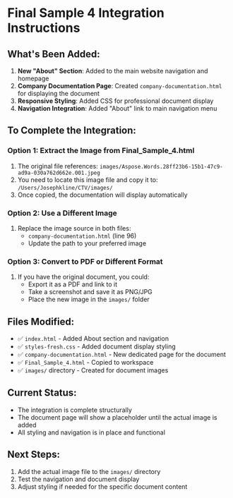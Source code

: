 # Final Sample 4 Integration Instructions

## What's Been Added:

1. **New "About" Section**: Added to the main website navigation and homepage
2. **Company Documentation Page**: Created `company-documentation.html` for displaying the document
3. **Responsive Styling**: Added CSS for professional document display
4. **Navigation Integration**: Added "About" link to main navigation menu

## To Complete the Integration:

### Option 1: Extract the Image from Final_Sample_4.html
1. The original file references: `images/Aspose.Words.28ff23b6-15b1-47c9-ad9a-030a762d662e.001.jpeg`
2. You need to locate this image file and copy it to: `/Users/Josephkline/CTV/images/`
3. Once copied, the documentation will display automatically

### Option 2: Use a Different Image
1. Replace the image source in both files:
   - `company-documentation.html` (line 96)
   - Update the path to your preferred image

### Option 3: Convert to PDF or Different Format
1. If you have the original document, you could:
   - Export it as a PDF and link to it
   - Take a screenshot and save it as PNG/JPG
   - Place the new image in the `images/` folder

## Files Modified:
- ✅ `index.html` - Added About section and navigation
- ✅ `styles-fresh.css` - Added document display styling  
- ✅ `company-documentation.html` - New dedicated page for the document
- ✅ `Final_Sample_4.html` - Copied to workspace
- ✅ `images/` directory - Created for document images

## Current Status:
- The integration is complete structurally
- The document page will show a placeholder until the actual image is added
- All styling and navigation is in place and functional

## Next Steps:
1. Add the actual image file to the `images/` directory
2. Test the navigation and document display
3. Adjust styling if needed for the specific document content
